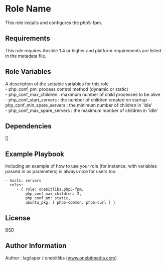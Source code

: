 Role Name
=========

This role installs and configures the php5-fpm.

Requirements
------------

This role requires Ansible 1.4 or higher and platform requirements are listed
in the metadata file.

Role Variables
--------------

A description of the settable variables for this role    
    - php_conf_pm: process control method (dynamic or static)    
    - php_conf_max_children : maximum number of child processes to be alive    
    - php_conf_start_servers : the number of children created on startup
    - php_conf_min_spare_servers : the minimum number of children in 'idle'    
    - php_conf_max_spare_servers : the maximum number of children in 'idle'    

Dependencies
------------

[]

Example Playbook
----------------

Including an example of how to use your role (for instance, with variables passed in as parameters) is always nice for users too:

    - hosts: servers
      roles:
         - { role: onebitlibs.php5-fpm, 
         	 php_conf_max_children: 2, 
         	 php_conf_pm: static,
         	 ubuntu_pkg: [ php5-common, php5-curl ] }

License
-------

BSD

Author Information
------------------

Author : lagilaper / onebitlibs (www.onebitmedia.com)
